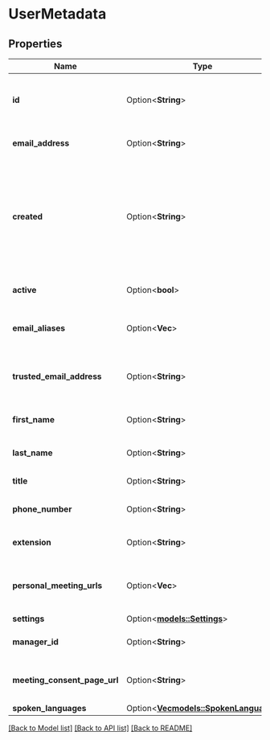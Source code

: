 # UserMetadata

## Properties

Name | Type | Description | Notes
------------ | ------------- | ------------- | -------------
**id** | Option<**String**> | Gong's unique numeric identifier for the user (up to 20 digits). | [optional]
**email_address** | Option<**String**> | The email address of the Gong user. | [optional]
**created** | Option<**String**> | Creation time in the ISO-8601 format (e.g., '2018-02-18T02:30:00-07:00' or '2018-02-18T08:00:00Z', where Z stands for UTC);of the Gong user. | [optional]
**active** | Option<**bool**> | True if the user is active, false if not. | [optional]
**email_aliases** | Option<**Vec<String>**> | List of email address aliases of the Gong user. | [optional]
**trusted_email_address** | Option<**String**> | The trusted authentication email assigned to the Gong user | [optional]
**first_name** | Option<**String**> | The first name of the Gong user. | [optional]
**last_name** | Option<**String**> | The last name of the Gong user. | [optional]
**title** | Option<**String**> | The job title of the Gong user. | [optional]
**phone_number** | Option<**String**> | The phone number of the Gong user. | [optional]
**extension** | Option<**String**> | The extension number of the Gong user. | [optional]
**personal_meeting_urls** | Option<**Vec<String>**> | The list of personal meeting URLs of the Gong user. | [optional]
**settings** | Option<[**models::Settings**](Settings.md)> |  | [optional]
**manager_id** | Option<**String**> | The manager ID of the Gong user. | [optional]
**meeting_consent_page_url** | Option<**String**> | The Gong recording consent meeting link | [optional]
**spoken_languages** | Option<[**Vec<models::SpokenLanguage>**](spokenLanguage.md)> |  | [optional]

[[Back to Model list]](../README.md#documentation-for-models) [[Back to API list]](../README.md#documentation-for-api-endpoints) [[Back to README]](../README.md)


